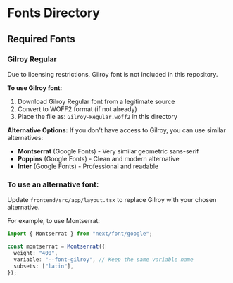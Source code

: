 # Fonts Directory

## Required Fonts

### Gilroy Regular
Due to licensing restrictions, Gilroy font is not included in this repository.

**To use Gilroy font:**
1. Download Gilroy Regular font from a legitimate source
2. Convert to WOFF2 format (if not already)
3. Place the file as: `Gilroy-Regular.woff2` in this directory

**Alternative Options:**
If you don't have access to Gilroy, you can use similar alternatives:
- **Montserrat** (Google Fonts) - Very similar geometric sans-serif
- **Poppins** (Google Fonts) - Clean and modern alternative
- **Inter** (Google Fonts) - Professional and readable

### To use an alternative font:
Update `frontend/src/app/layout.tsx` to replace Gilroy with your chosen alternative.

For example, to use Montserrat:
```typescript
import { Montserrat } from "next/font/google";

const montserrat = Montserrat({
  weight: "400",
  variable: "--font-gilroy", // Keep the same variable name
  subsets: ["latin"],
});
```
